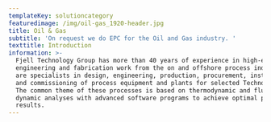 ```yaml
---
templateKey: solutioncategory
featuredimage: /img/oil-gas_1920-header.jpg
title: Oil & Gas
subtitle: 'On request we do EPC for the Oil and Gas industry. '
texttitle: Introduction
information: >-
  Fjell Technology Group has more than 40 years of experience in high-end
  engineering and fabrication work from the on and offshore process industry. We
  are specialists in design, engineering, production, procurement, installation
  and commissioning of process equipment and plants for selected Technologies.
  The common theme of these processes is based on thermodynamic and fluid
  dynamic analyses with advanced software programs to achieve optimal process
  results.
---
```


